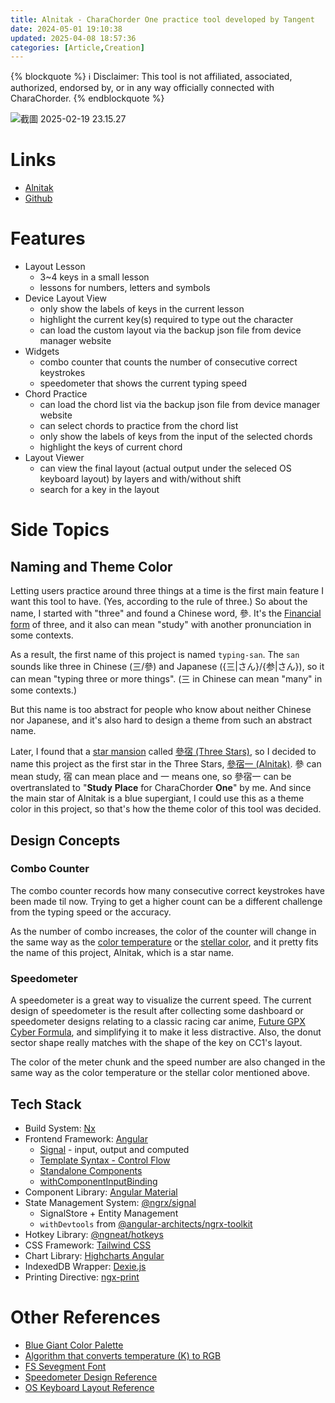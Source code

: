 ```yaml
---
title: Alnitak - CharaChorder One practice tool developed by Tangent
date: 2024-05-01 19:10:38
updated: 2025-04-08 18:57:36
categories: [Article,Creation]
---
```

{% blockquote %}
:information_source: Disclaimer: This tool is not affiliated, associated, authorized, endorsed by, or in any way officially connected with CharaChorder.
{% endblockquote %}

![截圖 2025-02-19 23.15.27](https://hackmd.io/_uploads/HJR3BOX51l.png)


# Links

- [Alnitak](https://andy23512.github.io/alnitak/)
- [Github](https://github.com/andy23512/alnitak)

# Features

- Layout Lesson
  - 3~4 keys in a small lesson
  - lessons for numbers, letters and symbols
- Device Layout View
  - only show the labels of keys in the current lesson
  - highlight the current key(s) required to type out the character
  - can load the custom layout via the backup json file from device manager website
- Widgets
  - combo counter that counts the number of consecutive correct keystrokes
  - speedometer that shows the current typing speed
- Chord Practice
  - can load the chord list via the backup json file from device manager website
  - can select chords to practice from the chord list
  - only show the labels of keys from the input of the selected chords
  - highlight the keys of current chord
- Layout Viewer
  - can view the final layout (actual output under the seleced OS keyboard layout) by layers and with/without shift
  - search for a key in the layout

# Side Topics

## Naming and Theme Color

Letting users practice around three things at a time is the first main feature I want this tool to have. (Yes, according to the rule of three.) So about the name, I started with "three" and found a Chinese word, 參. It's the [Financial form](https://en.wikipedia.org/wiki/Chinese_numerals#Ordinary_numerals) of three, and it also can mean "study" with another pronunciation in some contexts.

As a result, the first name of this project is named `typing-san`. The `san` sounds like three in Chinese (三/參) and Japanese ({三|さん}/{参|さん}), so it can mean "typing three or more things". (三 in Chinese can mean "many" in some contexts.)

But this name is too abstract for people who know about neither Chinese nor Japanese, and it's also hard to design a theme from such an abstract name.

Later, I found that a [star mansion](https://en.wikipedia.org/wiki/Star_(Chinese_constellation)) called [參宿 (Three Stars)](https://en.wikipedia.org/wiki/Three_Stars_(Chinese_constellation)), so I decided to name this project as the first star in the Three Stars, [參宿一 (Alnitak)](https://en.wikipedia.org/wiki/Alnitak). 參 can mean study, 宿 can mean place and 一 means one, so 參宿一 can be overtranslated to "**Study** **Place** for CharaChorder **One**" by me. And since the main star of Alnitak is a blue supergiant, I could use this as a theme color in this project, so that's how the theme color of this tool was decided.

## Design Concepts

### Combo Counter

The combo counter records how many consecutive correct keystrokes have been made til now. Trying to get a higher count can be a different challenge from the typing speed or the accuracy. 

As the number of combo increases, the color of the counter will change in the same way as the [color temperature](https://en.wikipedia.org/wiki/Color_temperature) or the [stellar color](https://en.wikipedia.org/wiki/Stellar_classification), and it pretty fits the name of this project, Alnitak, which is a star name.

### Speedometer

A speedometer is a great way to visualize the current speed. The current design of speedometer is the result after collecting some dashboard or speedometer designs relating to a classic racing car anime, [Future GPX Cyber Formula](https://en.wikipedia.org/wiki/Future_GPX_Cyber_Formula), and simplifying it to make it less distractive. Also, the donut sector shape really matches with the shape of the key on CC1's layout.

The color of the meter chunk and the speed number are also changed in the same way as the color temperature or the stellar color mentioned above.

## Tech Stack

- Build System: [Nx](https://nx.dev/)
- Frontend Framework: [Angular](https://angular.dev/)
  - [Signal](https://angular.dev/guide/signals) - input, output and computed
  - [Template Syntax - Control Flow](https://angular.dev/guide/templates/control-flow) 
  - [Standalone Components](https://angular.dev/guide/components/importing#standalone-components)
  - [withComponentInputBinding](https://angular.dev/guide/routing/routing-with-urlmatcher#configure-your-routes-for-your-application)
- Component Library: [Angular Material](https://material.angular.io/)
- State Management System: [@ngrx/signal](https://ngrx.io/guide/signals/)
  - SignalStore + Entity Management
  - `withDevtools` from [@angular-architects/ngrx-toolkit](https://github.com/angular-architects/ngrx-toolkit)
- Hotkey Library: [@ngneat/hotkeys](https://github.com/ngneat/hotkeys)
- CSS Framework: [Tailwind CSS](https://tailwindcss.com/)
- Chart Library: [Highcharts Angular](https://github.com/highcharts/highcharts-angular)
- IndexedDB Wrapper: [Dexie.js](https://dexie.org/)
- Printing Directive: [ngx-print](https://github.com/selemxmn/ngx-print)

# Other References

- [Blue Giant Color Palette](https://www.color-hex.com/color-palette/28907)
- [Algorithm that converts temperature (K) to RGB](https://tannerhelland.com/2012/09/18/convert-temperature-rgb-algorithm-code.html)
- [FS Sevegment Font](https://fontstruct.com/fontstructions/show/2390233/fs-sevegment)
- [Speedometer Design Reference](https://www.youtube.com/watch?v=kyjPWP7NGuk)
- [OS Keyboard Layout Reference](https://kbdlayout.info/)
